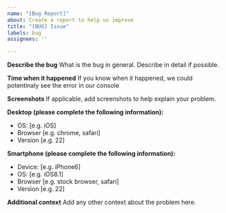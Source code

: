 ```yaml
---
name: "[Bug Report]"
about: Create a report to help us improve
title: "[BUG] Issue"
labels: bug
assignees: ''

---
```


**Describe the bug**
What is the bug in general. Describe in detail if possible.

**Time when it happened**
If you know when it happened, we could potentinaly see the error in our console

**Screenshots**
If applicable, add screenshots to help explain your problem.

**Desktop (please complete the following information):**
 - OS: [e.g. iOS]
 - Browser [e.g. chrome, safari]
 - Version [e.g. 22]

**Smartphone (please complete the following information):**
 - Device: [e.g. iPhone6]
 - OS: [e.g. iOS8.1]
 - Browser [e.g. stock browser, safari]
 - Version [e.g. 22]

**Additional context**
Add any other context about the problem here.
